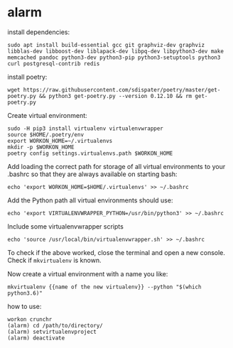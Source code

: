 # alarm

install dependencies:
```
sudo apt install build-essential gcc git graphviz-dev graphviz libblas-dev libboost-dev liblapack-dev libpq-dev libpython3-dev make memcached pandoc python3-dev python3-pip python3-setuptools python3 curl postgresql-contrib redis
```

install poetry:
```
wget https://raw.githubusercontent.com/sdispater/poetry/master/get-poetry.py && python3 get-poetry.py --version 0.12.10 && rm get-poetry.py
```

Create virtual environment:
```
sudo -H pip3 install virtualenv virtualenvwrapper
source $HOME/.poetry/env
export WORKON_HOME=~/.virtualenvs
mkdir -p $WORKON_HOME
poetry config settings.virtualenvs.path $WORKON_HOME
```
Add loading the correct path for storage of all virtual environments to your .bashrc so that they are always available on starting bash:
```
echo 'export WORKON_HOME=$HOME/.virtualenvs' >> ~/.bashrc
```
Add the Python path all virtual environments should use:
```
echo 'export VIRTUALENVWRAPPER_PYTHON=/usr/bin/python3' >> ~/.bashrc
```
Include some virtualenvwrapper scripts 
```
echo 'source /usr/local/bin/virtualenvwrapper.sh' >> ~/.bashrc
```
To check if the above worked, close the terminal and open a new console. Check if `mkvirtualenv` is known.

Now create a virtual environment with a name you like:
```
mkvirtualenv {{name of the new virtualenv}} --python "$(which python3.6)"
```
how to use:
```
workon crunchr
(alarm) cd /path/to/directory/
(alarm) setvirtualenvproject
(alarm) deactivate
```
